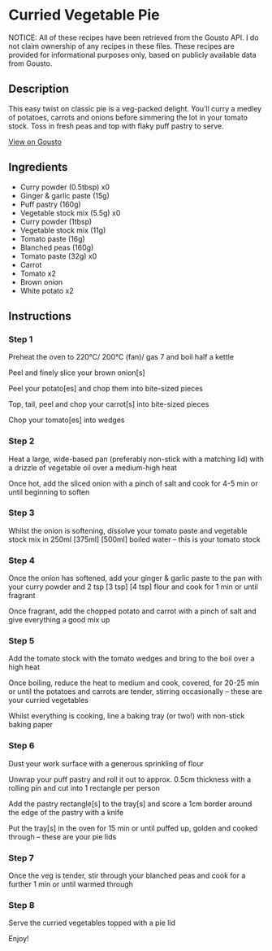 # Curried Vegetable Pie

NOTICE: All of these recipes have been retrieved from the Gousto API. I do not claim ownership of any recipes in these files. These recipes are provided for informational purposes only, based on publicly available data from Gousto.

## Description

This easy twist on classic pie is a veg-packed delight. You’ll curry a medley of potatoes, carrots and onions before simmering the lot in your tomato stock. Toss in fresh peas and top with flaky puff pastry to serve.

[View on Gousto](https://www.gousto.co.uk/recipes/cookbook/curried-vegetable-pie)

## Ingredients

- Curry powder (0.5tbsp) x0
- Ginger & garlic paste (15g)
- Puff pastry (160g)
- Vegetable stock mix (5.5g) x0
- Curry powder (1tbsp)
- Vegetable stock mix (11g)
- Tomato paste (16g)
- Blanched peas (160g)
- Tomato paste (32g) x0
- Carrot
- Tomato x2
- Brown onion
- White potato x2

## Instructions


### Step 1

Preheat the oven to 220°C/ 200°C (fan)/ gas 7 and boil half a kettle

Peel and finely slice your brown onion[s]

Peel your potato[es] and chop them into bite-sized pieces

Top, tail, peel and chop your carrot[s] into bite-sized pieces

Chop your tomato[es] into wedges


### Step 2

Heat a large, wide-based pan (preferably non-stick with a matching lid) with a drizzle of vegetable oil over a medium-high heat

Once hot, add the sliced onion with a pinch of salt and cook for 4-5 min or until beginning to soften


### Step 3

Whilst the onion is softening, dissolve your tomato paste and vegetable stock mix in 250ml <span class="text-purple">[375ml]</span> <span class="text-danger">[500ml]</span> boiled water – this is your tomato stock


### Step 4

Once the onion has softened, add your ginger & garlic paste to the pan with your curry powder and 2 tsp<span class="text-purple"> [3 tsp]</span> <span class="text-danger">[4 tsp]</span> flour and cook for 1 min or until fragrant

Once fragrant, add the chopped potato and carrot with a pinch of salt and give everything a good mix up


### Step 5

Add the tomato stock with the tomato wedges and bring to the boil over a high heat

Once boiling, reduce the heat to medium and cook, covered, for 20-25 min or until the potatoes and carrots are tender, stirring occasionally – these are your curried vegetables

Whilst everything is cooking, line a baking tray (or two!) with non-stick baking paper


### Step 6

Dust your work surface with a generous sprinkling of flour

Unwrap your puff pastry and roll it out to approx. 0.5cm thickness with a rolling pin and cut into 1 rectangle per person

Add the pastry rectangle[s] to the tray[s] and score a 1cm border around the edge of the pastry with a knife

Put the tray[s] in the oven for 15 min or until puffed up, golden and cooked through – these are your pie lids


### Step 7

Once the veg is tender, stir through your blanched peas and cook for a further 1 min or until warmed through

### Step 8

Serve the curried vegetables topped with a pie lid

Enjoy!

